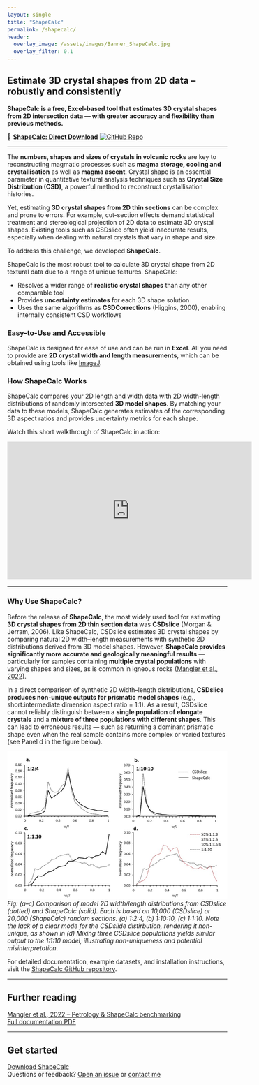 ```yaml
---
layout: single
title: "ShapeCalc"
permalink: /shapecalc/
header:
  overlay_image: /assets/images/Banner_ShapeCalc.jpg
  overlay_filter: 0.1
---
```


## Estimate 3D crystal shapes from 2D data – robustly and consistently

**ShapeCalc is a free, Excel-based tool that estimates 3D crystal shapes from 2D intersection data — with greater accuracy and flexibility than previous methods.**

🔽 [**ShapeCalc: Direct Download**](https://github.com/MartinMangler/ShapeCalc/releases) 
[![GitHub Repo](https://img.shields.io/badge/GitHub-ShapeCalc-black?logo=github&style=flat)](https://github.com/MartinMangler/ShapeCalc)  

---

The **numbers, shapes and sizes of crystals in volcanic rocks** are key to reconstructing magmatic processes such as **magma storage, cooling and crystallisation** as well as **magma ascent**. Crystal shape is an essential parameter in quantitative textural analysis techniques such as **Crystal Size Distribution (CSD)**, a powerful method to reconstruct crystallisation histories.

Yet, estimating **3D crystal shapes from 2D thin sections** can be complex and prone to errors. For example, cut-section effects demand statistical treatment and stereological projection of 2D data to estimate 3D crystal shapes. Existing tools such as CSDslice often yield inaccurate results, especially when dealing with natural crystals that vary in shape and size. 

To address this challenge, we developed **ShapeCalc**. 

ShapeCalc is the most robust tool to calculate 3D crystal shape from 2D textural data due to a range of unique features. ShapeCalc:

- Resolves a wider range of **realistic crystal shapes** than any other comparable tool
- Provides **uncertainty estimates** for each 3D shape solution
- Uses the same algorithms as **CSDCorrections** (Higgins, 2000), enabling internally consistent CSD workflows

### Easy-to-Use and Accessible

ShapeCalc is designed for ease of use and can be run in **Excel**. All you need to provide are **2D crystal width and length measurements**, which can be obtained using tools like [ImageJ](https://imagej.net/ij/). 

### How ShapeCalc Works

ShapeCalc compares your 2D length and width data with 2D width-length distributions of randomly intersected **3D model shapes**. By matching your data to these models, ShapeCalc generates estimates of the corresponding 3D aspect ratios and provides uncertainty metrics for each shape.

Watch this short walkthrough of ShapeCalc in action:

<iframe width="560" height="315" src="https://www.youtube.com/embed/5qarOaO2ETA?si=7M0rntgv-MVsY39H" title="ShapeCalc video" frameborder="0" allowfullscreen></iframe>

---

### Why Use ShapeCalc?

Before the release of **ShapeCalc**, the most widely used tool for estimating **3D crystal shapes from 2D thin section data** was **CSDslice** (Morgan & Jerram, 2006). Like ShapeCalc, CSDslice estimates 3D crystal shapes by comparing natural 2D width–length measurements with synthetic 2D distributions derived from 3D model shapes. However, **ShapeCalc provides significantly more accurate and geologically meaningful results** — particularly for samples containing **multiple crystal populations** with varying shapes and sizes, as is common in igneous rocks ([Mangler et al., 2022](https://link.springer.com/article/10.1007/s00410-022-01922-9)).

In a direct comparison of synthetic 2D width–length distributions, **CSDslice produces non-unique outputs for prismatic model shapes** (e.g., short:intermediate dimension aspect ratio = 1:1). As a result, CSDslice cannot reliably distinguish between a **single population of elongate crystals** and a **mixture of three populations with different shapes**. This can lead to erroneous results — such as returning a dominant prismatic shape even when the real sample contains more complex or varied textures (see Panel d in the figure below). 

![Comparison of model outputs from CSDslice and ShapeCalc for various 3D shapes](/assets/images/ShapeCalc_v_CSDslice.jpg)
*Fig: (a–c) Comparison of model 2D width/length distributions from CSDslice (dotted) and ShapeCalc (solid). Each is based on 10,000 (CSDslice) or 20,000 (ShapeCalc) random sections. (a) 1:2:4, (b) 1:10:10, (c) 1:1:10. Note the lack of a clear mode for the CSDslide distirbution, rendering it non-unique, as shown in (d) Mixing three CSDslice populations yields similar output to the 1:1:10 model, illustrating non-uniqueness and potential misinterpretation.*

For detailed documentation, example datasets, and installation instructions, visit the [ShapeCalc GitHub repository](https://github.com/MartinMangler/shapecalc).

---

## Further reading

[Mangler et al., 2022 – Petrology & ShapeCalc benchmarking](https://link.springer.com/article/10.1007/s00410-022-01922-9)  
[Full documentation PDF](https://github.com/MartinMangler/ShapeCalc/blob/main/ShapeCalc_documentation.pdf)

---

## Get started

[Download ShapeCalc](https://github.com/MartinMangler/ShapeCalc/releases)  
Questions or feedback? [Open an issue](https://github.com/MartinMangler/ShapeCalc/issues) or [contact me](mailto:M.F.Mangler@soton.ac.uk)
